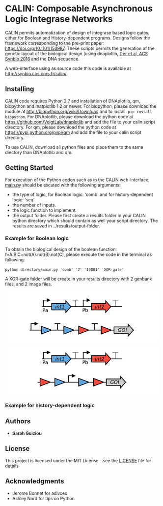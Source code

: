 # CALIN: Composable Asynchronous Logic Integrase Networks

CALIN permits automatization of design of integrase based logic gates, either for Boolean and History-dependent programs. Designs follow the framework corresponding to the pre-print paper: https://doi.org/10.1101/150987. 
These scripts permits the generation of the genetic layout of the biological design (using dnaplotlib, [Der et al, ACS Synbio 2016](http://pubs.acs.org/doi/abs/10.1021/acssynbio.6b00252) and the DNA sequence.

A web-interface using as source code this code is available at http://synbio.cbs.cnrs.fr/calin/.

## Installing

CALIN code requires Python 2.7 and installation of DNAplotlib, qm, biopython and matplotlib 1.2 or newer. 
For biopython, please download the module at http://biopython.org/wiki/Download and to install: `pip install biopython`.
For DNAplotlib, please download the python code at https://github.com/VoigtLab/dnaplotlib and add the file to your calin script directory.
For qm, please download the python code at https://pypi.python.org/pypi/qm and add the file to your calin script directory.

To use CALIN, download all python files and place them to the same diectory than DNAplotlib and qm.

## Getting Started

For execution of the Python codon such as in the CALIN web-interface, [main.py](https://github.com/sguiz/calin/blob/master/main.py) should be excuted with the following arguments: 
- the type of logic, for Boolean logic: 'comb' and for history-dependent logic: 'seq'.
- the number of inputs.
- the logic function to implement.
- the output folder.
Please first create a results folder in your CALIN python directory which should contain as well your script directory. The results are saved in ../results/output-folder.

### Example for Boolean logic

To obtain the biological design of the boolean function: f=A.B.C+not(A).not(B).not(C), please execute the code in the terminal as following:

`python directory/main.py 'comb' '2' '10001' 'XOR-gate'`

A XOR-gate folder will be create in your results directory with 2 genbank files, and 2 image files.

<img src="https://github.com/sguiz/calin/blob/master/results/example_boolean/example_boolean_Strain1.png" width="500"> <img src="https://github.com/sguiz/calin/blob/master/results/example_boolean/example_boolean_Strain2.png" width="500">


### Example for history-dependent logic

## Authors

* **Sarah Guiziou**

## License

This project is licensed under the MIT License - see the [LICENSE](LICENSE) file for details

## Acknowledgments

* Jerome Bonnet for adivces
* Ashley Nord for tips on Python

